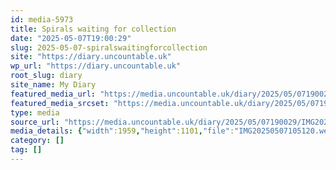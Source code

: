 ```yaml
---
id: media-5973
title: Spirals waiting for collection
date: "2025-05-07T19:00:29"
slug: 2025-05-07-spiralswaitingforcollection
site: "https://diary.uncountable.uk"
wp_url: "https://diary.uncountable.uk"
root_slug: diary
site_name: My Diary
featured_media_url: "https://media.uncountable.uk/diary/2025/05/07190029/IMG20250507105120.webp"
featured_media_srcset: "https://media.uncountable.uk/diary/2025/05/07190029/IMG20250507105120-300x169.webp 300w, https://media.uncountable.uk/diary/2025/05/07190029/IMG20250507105120-1024x576.webp 1024w, https://media.uncountable.uk/diary/2025/05/07190029/IMG20250507105120-150x150.webp 150w, https://media.uncountable.uk/diary/2025/05/07190029/IMG20250507105120-640x360.webp 640w, https://media.uncountable.uk/diary/2025/05/07190029/IMG20250507105120.webp 1959w"
type: media
source_url: "https://media.uncountable.uk/diary/2025/05/07190029/IMG20250507105120.webp"
media_details: {"width":1959,"height":1101,"file":"IMG20250507105120.webp","filesize":176862,"sizes":{"medium":{"file":"IMG20250507105120-300x169.webp","width":300,"height":169,"filesize":22272,"mime_type":"image/webp","source_url":"https://media.uncountable.uk/diary/2025/05/07190029/IMG20250507105120-300x169.webp"},"large":{"file":"IMG20250507105120-1024x576.webp","width":1024,"height":576,"filesize":159392,"mime_type":"image/webp","source_url":"https://media.uncountable.uk/diary/2025/05/07190029/IMG20250507105120-1024x576.webp"},"thumbnail":{"file":"IMG20250507105120-150x150.webp","width":150,"height":150,"filesize":13398,"mime_type":"image/webp","source_url":"https://media.uncountable.uk/diary/2025/05/07190029/IMG20250507105120-150x150.webp"},"mobwidth":{"file":"IMG20250507105120-640x360.webp","width":640,"height":360,"filesize":75668,"mime_type":"image/webp","source_url":"https://media.uncountable.uk/diary/2025/05/07190029/IMG20250507105120-640x360.webp"},"full":{"file":"IMG20250507105120.webp","width":1959,"height":1101,"mime_type":"image/webp","source_url":"https://media.uncountable.uk/diary/2025/05/07190029/IMG20250507105120.webp"}},"image_meta":{"aperture":"0","credit":"","camera":"","caption":"","created_timestamp":"0","copyright":"","focal_length":"0","iso":"0","shutter_speed":"0","title":"","orientation":"0","keywords":[]}}
category: []
tag: []
---
```


